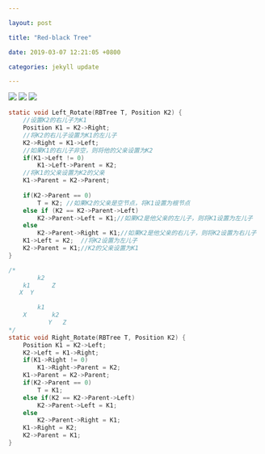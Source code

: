 ```yaml
---

layout: post

title: "Red-black Tree"

date: 2019-03-07 12:21:05 +0800

categories: jekyll update

---
```


<script type="text/x-mathjax-config">
MathJax.Hub.Config({
tex2jax: {
skipTags: ['script', 'noscript', 'style', 'textarea', 'pre'],
inlineMath: [['$','$']]
}
});
</script>
<script src='https://cdnjs.cloudflare.com/ajax/libs/mathjax/2.7.5/latest.js?config=TeX-MML-AM_CHTML' async></script>



<img src="http://miaochenlu.github.io/picture/20190307inductionrbtree.png">
<img src="http://miaochenlu.github.io/picture/20190307heightrbtree.png">
<img src="http://miaochenlu.github.io/picture/20190307rotation.png">

```c
static void Left_Rotate(RBTree T, Position K2) {
    //设置K2的右儿子为K1
    Position K1 = K2->Right;
    //将K2的右儿子设置为K1的左儿子
    K2->Right = K1->Left;
    //如果K1的右儿子非空，则将他的父亲设置为K2
    if(K1->Left != 0) 
        K1->Left->Parent = K2;
    //将K1的父亲设置为K2的父亲
    K1->Parent = K2->Parent;
    
    if(K2->Parent == 0)
        T = K2; //如果K2的父亲是空节点，将K1设置为根节点
    else if (K2 == K2->Parent->Left)
        K2->Parent->Left = K1;//如果K2是他父亲的左儿子，则将K1设置为左儿子
    else 
        K2->Parent->Right = K1;//如果K2是他父亲的右儿子，则将K2设置为右儿子
    K1->Left = K2;  //将K2设置为左儿子
    K2->Parent = K1;//K2的父亲设置为K1
}

/*
        k2
    k1      Z
   X  Y

        k1
    X       k2
           Y   Z
*/
static void Right_Rotate(RBTree T, Position K2) {
    Position K1 = K2->Left;
    K2->Left = K1->Right;
    if(K1->Right != 0) 
        K1->Right->Parent = K2;
    K1->Parent = K2->Parent;
    if(K2->Parent == 0) 
        T = K1;
    else if(K2 == K2->Parent->Left)
        K2->Parent->Left = K1;
    else 
        K2->Parent->Right = K1;
    K1->Right = K2;
    K2->Parent = K1;
}
```
[jekyll-docs]: https://jekyllrb.com/docs/home

[jekyll-gh]: https://github.com/jekyll/jekyll

[jekyll-talk]: https://talk.jekyllrb.com/
